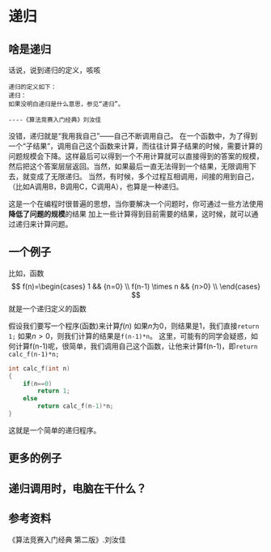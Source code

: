 # 递归

## 啥是递归 

话说，说到递归的定义，咳咳

````
递归的定义如下：
递归：
如果没明白递归是什么意思，参见“递归”。

----《算法竞赛入门经典》刘汝佳
````  

没错，递归就是“我用我自己”——自己不断调用自己。
在一个函数中，为了得到一个“子结果”，调用自己这个函数来计算，而往往计算子结果的时候，需要计算的问题规模会下降。这样最后可以得到一个不用计算就可以直接得到的答案的规模，然后把这个答案层层返回。当然，如果最后一直无法得到一个结果，无限调用下去，就变成了无限递归。
当然，有时候，多个过程互相调用，间接的用到自己，（比如A调用B，B调用C，C调用A），也算是一种递归。

这是一个在编程时很普遍的思想，当你要解决一个问题时，你可通过一些方法使用 **降低了问题的规模**的结果 加上一些计算得到目前需要的结果，这时候，就可以通过递归来计算问题。

## 一个例子  

比如，函数
$$
f(n)=\begin{cases}
1 && {n=0} \\
f(n-1) \times n && {n>0} \\
\end{cases}
$$
就是一个递归定义的函数

假设我们要写一个程序(函数)来计算$f(n)$
如果$n$为$0$，则结果是$1$，我们直接```return 1;```
如果$n>0$，则我们计算的结果是```f(n-1)*n```。
这里，可能有的同学会疑惑，如何计算f(n-1)呢，很简单，我们调用自己这个函数，让他来计算f(n-1)，即```return calc_f(n-1)*n;```  

```` c
int calc_f(int n)
{
	if(n==0)
		return 1;
	else
		return calc_f(n-1)*n;
}
````  

这就是一个简单的递归程序。

## 更多的例子

## 递归调用时，电脑在干什么？

## 参考资料  

《算法竞赛入门经典 第二版》.刘汝佳